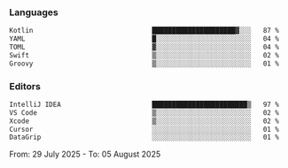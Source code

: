 <!--START_SECTION:waka-->
### Languages
```txt
Kotlin                              █████████████████████▓░░░   87 %
YAML                                █░░░░░░░░░░░░░░░░░░░░░░░░   04 %
TOML                                ▓░░░░░░░░░░░░░░░░░░░░░░░░   04 %
Swift                               ▒░░░░░░░░░░░░░░░░░░░░░░░░   02 %
Groovy                              ▒░░░░░░░░░░░░░░░░░░░░░░░░   01 %
```

### Editors
```txt
IntelliJ IDEA                       ████████████████████████▒   97 %
VS Code                             ▒░░░░░░░░░░░░░░░░░░░░░░░░   02 %
Xcode                               ▒░░░░░░░░░░░░░░░░░░░░░░░░   02 %
Cursor                              ░░░░░░░░░░░░░░░░░░░░░░░░░   01 %
DataGrip                            ░░░░░░░░░░░░░░░░░░░░░░░░░   01 %
```

From: 29 July 2025 - To: 05 August 2025
<!--END_SECTION:waka-->

